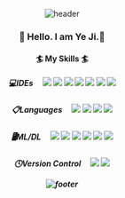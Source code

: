 <div align="center">

![header](https://capsule-render.vercel.app/api?type=waving)
<h3>👋 Hello. I am Ye Ji.👋
<h4>🏄 My Skills 🏄
<h5>💻IDEs &ensp;&nbsp;
<img src="https://img.shields.io/badge/Eclipse IDE-2C2255?style=plastic&logo=Eclipse IDE&logoColor=White"/>
<img src="https://img.shields.io/badge/Google Colab-F9AB00?style=plastic&logo=Google Colab&logoColor=White"/>
<img src="https://img.shields.io/badge/Jupyter-F37626?style=plastic&logo=Jupyter&logoColor=White"/>
<img src="https://img.shields.io/badge/PyCharm-000000?style=plastic&logo=PyCharm&logoColor=black&color=black&labelColor=green"/>
<img src="https://img.shields.io/badge/Replit-667881?style=plastic&logo=Replit&logoColor=White"/>
<img src="https://img.shields.io/badge/Visual Studio-5C2D91?style=plastic&logo=Visual Studio&logoColor=White"/>
<img src="https://img.shields.io/badge/Visual Studio Code-007ACC?style=plastic&logo=Visual Studio Code&logoColor=White"/>
<h5>📋Languages &ensp;&nbsp;
<img src="https://img.shields.io/badge/C-%2300599C.svg?style=plastic&logo=C&logoColor=A8B9CC"/>
<img src="https://img.shields.io/badge/C++-%2300599C.svg?style=plastic&logo=c%2B%2B&logoColor=A8B9CC"/>
<img src="https://img.shields.io/badge/Java-007396?style=plastic&logo=Java&logoColor=White"/>
<img src="https://img.shields.io/badge/Python-3776AB?style=plastic&logo=python&logoColor=ffdd54"/>
<h5>🖥️ML/DL &ensp;&nbsp;
<img src="https://img.shields.io/badge/Keras-D00000?style=plastic&logo=Keras&logoColor=White"/>
<img src="https://img.shields.io/badge/NumPy-013243?style=plastic&logo=NumPy&logoColor=WHite"/>
<img src="https://img.shields.io/badge/pandas-150458?style=plastic&logo=pandas&logoColor=White"/>
<img src="https://img.shields.io/badge/scikit-learn-F7931E?style=plastic&logo=scikit-learn&logoColor=White"/>
<img src="https://img.shields.io/badge/SciPy-8CAAE6?style=plastic&logo=SciPy&logoColor=White"/>
<img src="https://img.shields.io/badge/TensorFlow-FF6F00?style=plastic&logo=TensorFlow&logoColor=White"/>
<h5>🕓Version Control &ensp;&nbsp;
<img src="https://img.shields.io/badge/Git-F05032?style=plastic&logo=Git&logoColor=White"/>
<img src="https://img.shields.io/badge/GitHub-181717?style=plastic&logo=GitHub&logoColor=White"/>

![footer](https://capsule-render.vercel.app/api?type=waving&section=footer)
